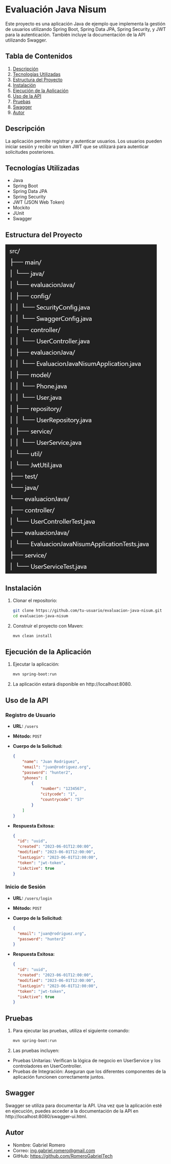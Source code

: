 # Evaluación Java Nisum

Este proyecto es una aplicación Java de ejemplo que implementa la gestión de usuarios utilizando Spring Boot, Spring Data JPA, Spring Security, y JWT para la autenticación. También incluye la documentación de la API utilizando Swagger.

## Tabla de Contenidos

1. [Descripción](#descripción)
2. [Tecnologías Utilizadas](#tecnologías-utilizadas)
3. [Estructura del Proyecto](#estructura-del-proyecto)
4. [Instalación](#instalación)
5. [Ejecución de la Aplicación](#ejecución-de-la-aplicación)
6. [Uso de la API](#uso-de-la-api)
7. [Pruebas](#pruebas)
8. [Swagger](#swagger)
9. [Autor](#autor)

## Descripción

La aplicación permite registrar y autenticar usuarios. Los usuarios pueden iniciar sesión y recibir un token JWT que se utilizará para autenticar solicitudes posteriores.

## Tecnologías Utilizadas

- Java
- Spring Boot
- Spring Data JPA
- Spring Security
- JWT (JSON Web Token)
- Mockito
- JUnit
- Swagger

## Estructura del Proyecto

![img.png](img.png)


## Instalación

1. Clonar el repositorio:
   ```bash
   git clone https://github.com/tu-usuario/evaluacion-java-nisum.git
   cd evaluacion-java-nisum
   
2. Construir el proyecto con Maven:
   ```bash
   mvn clean install

## Ejecución de la Aplicación

1. Ejecutar la aplicación:
   ```bash
   mvn spring-boot:run
   
2. La aplicación estará disponible en http://localhost:8080.

## Uso de la API

### Registro de Usuario

- **URL:** `/users`
- **Método:** `POST`
- **Cuerpo de la Solicitud:**
  ```json
  {
      "name": "Juan Rodriguez",
      "email": "juan@rodriguez.org",
      "password": "hunter2",
      "phones": [
          {
              "number": "1234567",
              "citycode": "1",
              "countrycode": "57"
          }
      ]
  }

- **Respuesta Exitosa:**

  ```json
  {
    "id": "uuid",
    "created": "2023-06-01T12:00:00",
    "modified": "2023-06-01T12:00:00",
    "lastLogin": "2023-06-01T12:00:00",
    "token": "jwt-token",
    "isActive": true
  }

### Inicio de Sesión

- **URL:** `/users/login`
- **Método:** `POST`
- **Cuerpo de la Solicitud:**
  ```json
  {
    "email": "juan@rodriguez.org",
    "password": "hunter2"
  }
  
- **Respuesta Exitosa:**

  ```json
  {
    "id": "uuid",
    "created": "2023-06-01T12:00:00",
    "modified": "2023-06-01T12:00:00",
    "lastLogin": "2023-06-01T12:00:00",
    "token": "jwt-token",
    "isActive": true
  }
  
## Pruebas

1. Para ejecutar las pruebas, utiliza el siguiente comando:
   ```bash
   mvn spring-boot:run

2. Las pruebas incluyen:

- Pruebas Unitarias: Verifican la lógica de negocio en UserService y los controladores en UserController.
- Pruebas de Integración: Aseguran que los diferentes componentes de la aplicación funcionen correctamente juntos.

## Swagger

Swagger se utiliza para documentar la API. Una vez que la aplicación esté en ejecución, puedes acceder a la documentación
de la API en http://localhost:8080/swagger-ui.html.

## Autor

- Nombre: Gabriel Romero
- Correo: ing.gabriel.romero@gmail.com
- GitHub: https://github.com/RomeroGabrielTech

